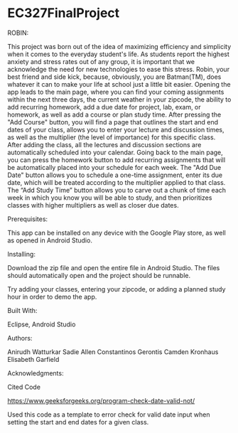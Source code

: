 # EC327FinalProject
ROBIN:

This project was born out of the idea of maximizing efficiency and simplicity when it comes to the everyday student's life. As students report the highest anxiety and stress rates out of any group, it is important that we acknowledge the need for new technologies to ease this stress. Robin, your best friend and side kick, because, obviously, you are Batman(TM), does whatever it can to make your life at school just a little bit easier. Opening the app leads to the main page, where you can find your coming assignments within the next three days, the current weather in your zipcode, the ability to add recurring homework, add a due date for project, lab, exam, or homework, as well as add a course or plan study time. After pressing the "Add Course" button, you will find a page that outlines the start and end dates of your class, allows you to enter your lecture and discussion times, as well as the multiplier (the level of importance) for this specific class. After adding the class, all the lectures and discussion sections are automatically scheduled into your calendar. Going back to the main page, you can press the homework button to add recurring assignments that will be automatically placed into your schedule for each week. The "Add Due Date" button allows you to schedule a one-time assignment, enter its due date, which will be treated according to the multiplier applied to that class. The “Add Study Time” button allows you to carve out a chunk of time each week in which you know you will be able to study, and then prioritizes classes with higher multipliers as well as closer due dates. 

Prerequisites:

This app can be installed on any device with the Google Play store, as well as opened in Android Studio. 

Installing:

Download the zip file and open the entire file in Android Studio. The files should automatically open and the project should be runnable. 

Try adding your classes, entering your zipcode, or adding a planned study hour in order to demo the app. 


Built With:

Eclipse, Android Studio

Authors:

Anirudh Watturkar
Sadie Allen
Constantinos Gerontis
Camden Kronhaus
Elisabeth Garfield


Acknowledgments:

Cited Code

https://www.geeksforgeeks.org/program-check-date-valid-not/

Used this code as a template to error check for valid date input when setting the start and end dates for a given class.

